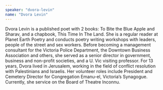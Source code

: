 ```yaml
---
speaker: "dvora-levin"
name: "Dvora Levin"
---
```


Dvora Levin is a published poet with 2 books: To Bite the Blue Apple and
Sharav, and a chapbook, This Time In The Land. She is a regular reader at
Planet Earth Poetry and conducts poetry writing workshops with leaders, people
of the street and sex workers. Before becoming a management consultant for the
Victoria Police Department, the Downtown Business Association and others, she
served as a senior director in government, business and non-profit societies,
and a U. Vic visiting professor. For 13 years, Dvora lived in Jerusalem,
working in the field of conflict resolution with Palestinians and Israelis.
Her volunteer roles include President and Cemetery Director for Congregation
Emanu-el, Victoria’s Synagogue. Currently, she service on the Board of Theatre
Inconnu.
